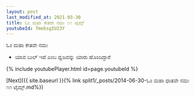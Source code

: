 ```yaml
---
layout: post
last_modified_at: 2021-03-30
title: ಓಂ ಮಹಾ ಕೇತವೇ ನಮಃ ೧೧ ಟೈಮ್ಸ್
youtubeId: TmebsgIU23Y
---
```

 
 
 ಓಂ ಮಹಾ ಕೇತವೇ ನಮಃ  
 
 -  ಯಾವ ಬುಲ್ ಇದೆ ಎಂಬ ಧ್ವಜವನ್ನು ಯಾರು ಹೊಂದಿದ್ದಾರೆ 
 
  
 
  
 
 
 
 
 
 


{% include youtubePlayer.html id=page.youtubeId %}
 
[Next]({{ site.baseurl }}{% link  split1/_posts/2014-06-30-ಓಂ ಮಹಾ ಧಾತವೇ ನಮಃ ೧೧ ಟೈಮ್ಸ್.md%})
 
